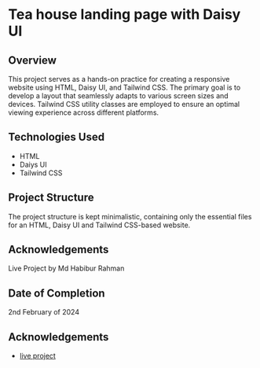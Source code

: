 # Tea house landing page  with Daisy UI

## Overview
This project serves as a hands-on practice for creating a responsive website using HTML, Daisy UI, and Tailwind CSS. The primary goal is to develop a layout that seamlessly adapts to various screen sizes and devices.  Tailwind CSS utility classes are employed to ensure an optimal viewing experience across different platforms.

## Technologies Used
- HTML
- Daiys UI
- Tailwind CSS

## Project Structure
The project structure is kept minimalistic, containing only the essential files for an HTML, Daisy UI and Tailwind CSS-based website.


## Acknowledgements
Live Project by Md Habibur Rahman

## Date of Completion
2nd February of 2024

## Acknowledgements

 - [live project](https://hrhabib07.github.io/tea-house-daisy-ui/)
 

